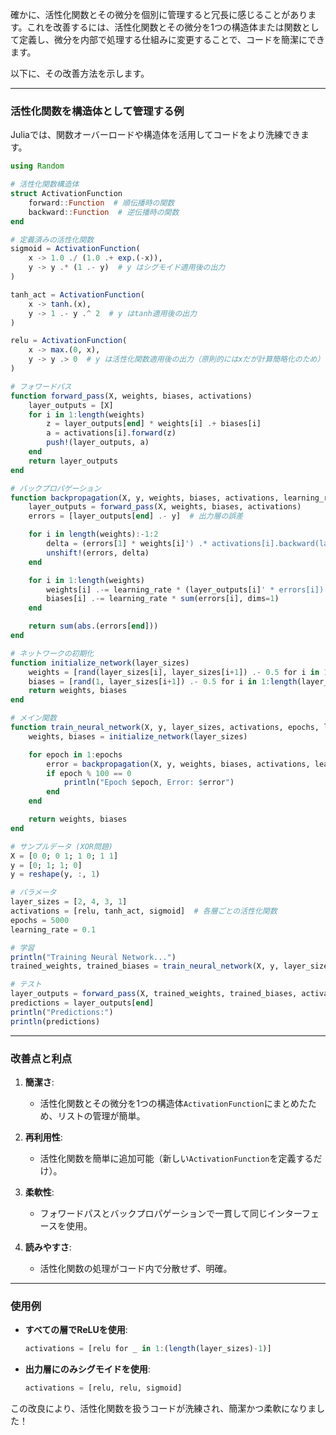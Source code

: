 確かに、活性化関数とその微分を個別に管理すると冗長に感じることがあります。これを改善するには、活性化関数とその微分を1つの構造体または関数として定義し、微分を内部で処理する仕組みに変更することで、コードを簡潔にできます。

以下に、その改善方法を示します。

---

### 活性化関数を構造体として管理する例

Juliaでは、関数オーバーロードや構造体を活用してコードをより洗練できます。

```julia
using Random

# 活性化関数構造体
struct ActivationFunction
    forward::Function  # 順伝播時の関数
    backward::Function  # 逆伝播時の関数
end

# 定義済みの活性化関数
sigmoid = ActivationFunction(
    x -> 1.0 ./ (1.0 .+ exp.(-x)),
    y -> y .* (1 .- y)  # y はシグモイド適用後の出力
)

tanh_act = ActivationFunction(
    x -> tanh.(x),
    y -> 1 .- y .^ 2  # y はtanh適用後の出力
)

relu = ActivationFunction(
    x -> max.(0, x),
    y -> y .> 0  # y は活性化関数適用後の出力（原則的にはxだが計算簡略化のため）
)

# フォワードパス
function forward_pass(X, weights, biases, activations)
    layer_outputs = [X]
    for i in 1:length(weights)
        z = layer_outputs[end] * weights[i] .+ biases[i]
        a = activations[i].forward(z)
        push!(layer_outputs, a)
    end
    return layer_outputs
end

# バックプロパゲーション
function backpropagation(X, y, weights, biases, activations, learning_rate)
    layer_outputs = forward_pass(X, weights, biases, activations)
    errors = [layer_outputs[end] .- y]  # 出力層の誤差

    for i in length(weights):-1:2
        delta = (errors[1] * weights[i]') .* activations[i].backward(layer_outputs[i])
        unshift!(errors, delta)
    end

    for i in 1:length(weights)
        weights[i] .-= learning_rate * (layer_outputs[i]' * errors[i])
        biases[i] .-= learning_rate * sum(errors[i], dims=1)
    end

    return sum(abs.(errors[end]))
end

# ネットワークの初期化
function initialize_network(layer_sizes)
    weights = [rand(layer_sizes[i], layer_sizes[i+1]) .- 0.5 for i in 1:length(layer_sizes)-1]
    biases = [rand(1, layer_sizes[i+1]) .- 0.5 for i in 1:length(layer_sizes)-1]
    return weights, biases
end

# メイン関数
function train_neural_network(X, y, layer_sizes, activations, epochs, learning_rate)
    weights, biases = initialize_network(layer_sizes)

    for epoch in 1:epochs
        error = backpropagation(X, y, weights, biases, activations, learning_rate)
        if epoch % 100 == 0
            println("Epoch $epoch, Error: $error")
        end
    end

    return weights, biases
end

# サンプルデータ (XOR問題)
X = [0 0; 0 1; 1 0; 1 1]
y = [0; 1; 1; 0]
y = reshape(y, :, 1)

# パラメータ
layer_sizes = [2, 4, 3, 1]
activations = [relu, tanh_act, sigmoid]  # 各層ごとの活性化関数
epochs = 5000
learning_rate = 0.1

# 学習
println("Training Neural Network...")
trained_weights, trained_biases = train_neural_network(X, y, layer_sizes, activations, epochs, learning_rate)

# テスト
layer_outputs = forward_pass(X, trained_weights, trained_biases, activations)
predictions = layer_outputs[end]
println("Predictions:")
println(predictions)
```

---

### 改善点と利点

1. **簡潔さ**:
   - 活性化関数とその微分を1つの構造体`ActivationFunction`にまとめたため、リストの管理が簡単。

2. **再利用性**:
   - 活性化関数を簡単に追加可能（新しい`ActivationFunction`を定義するだけ）。

3. **柔軟性**:
   - フォワードパスとバックプロパゲーションで一貫して同じインターフェースを使用。

4. **読みやすさ**:
   - 活性化関数の処理がコード内で分散せず、明確。

---

### 使用例

- **すべての層でReLUを使用**:
  ```julia
  activations = [relu for _ in 1:(length(layer_sizes)-1)]
  ```

- **出力層にのみシグモイドを使用**:
  ```julia
  activations = [relu, relu, sigmoid]
  ```

この改良により、活性化関数を扱うコードが洗練され、簡潔かつ柔軟になりました！